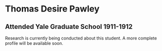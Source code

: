 # Thomas Desire Pawley
## Attended Yale Graduate School 1911-1912

Research is currently being conducted about this student. A more complete profile will be available soon.
